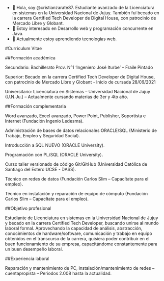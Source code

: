 - 👋 Hola, soy @cristianzarate87. Estudiante avanzado de la Licenciatura en sistemas en la Universidad Nacional de Jujuy.
También fuí becado en la carrera Certified Tech Developer de Digital House, con patrocinio de Mercado Libre y Globant.
- 👀 Estoy interesado en Desarrollo web y programación concurrente en Java.
- 🌱 Actualmente estoy aprendiendo tecnologías web.


#Curriculum Vitae


##Formación académica

Secundario: Bachillerato Prov. N°1 ‘Ingeniero José Iturbe’ – Fraile Pintado

Superior: Becado en la carrera Certified Tech Developer de Digital House, con patrocinio de Mercado Libre y Globant - Inicio de cursada 28/06/2021

Universitario: Licenciatura en Sistemas – Universidad Nacional de Jujuy (U.N.Ju.) – Actualmente cursando materias de 3er y 4to año.


##Formación complementaria

Word avanzado, Excel avanzado, Power Point, Publisher, Soportista e Internet (Fundación Ingenio Ledesma).

Administración de bases de datos relacionales ORACLE/SQL (Ministerio de Trabajo, Empleo y Seguridad Social).

Introducción a SQL NUEVO (ORACLE University).

Programación con PL/SQL (ORACLE University).

Curso taller versionado de código Git/GitHub (Universidad Católica de Santiago del Estero UCSE - DASS).

Técnico en redes de datos (Fundación Carlos Slim – Capacítate para el empleo).

Técnico en instalación y reparación de equipo de cómputo (Fundación Carlos Slim – Capacítate para el empleo).


##Objetivo profesional

Estudiante de Licenciatura en sistemas en la Universidad Nacional de Jujuy y becado en la carrera Certified Tech Developer, buscando unirse al
mundo laboral formal. Aprovechando la capacidad de análisis, abstracción, conocimientos de hardware/software, comunicación y trabajo en equipo
obtenidos en el transcurso de la carrera, quisiera poder contribuir en el buen funcionamiento de su empresa, capacitándome constantemente para
un buen desempeño laboral.


##Experiencia laboral

Reparación y mantenimiento de PC, instalación/mantenimiento de redes – cuentapropista – Periodos 2.008 hasta la actualidad.

